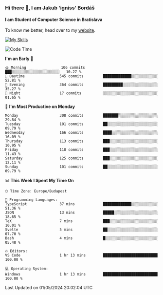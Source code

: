 ### Hi there 👋, I am Jakub 'igniss' Bordáš

#### I am Student of Computer Science in Bratislava
To know me better, head over to my [website](https://bordas.sk).

[![My Skills](https://skillicons.dev/icons?i=js,html,css,figma,svelte,java,kotlin,python,postgresql,typescript,nest,nodejs)](https://bordas.sk)


<!--START_SECTION:waka-->
![Code Time](http://img.shields.io/badge/Code%20Time-1%2C477%20hrs%2048%20mins-blue)

**I'm an Early 🐤** 

```text
🌞 Morning                106 commits         ███░░░░░░░░░░░░░░░░░░░░░░   10.27 % 
🌆 Daytime                545 commits         █████████████░░░░░░░░░░░░   52.81 % 
🌃 Evening                364 commits         █████████░░░░░░░░░░░░░░░░   35.27 % 
🌙 Night                  17 commits          ░░░░░░░░░░░░░░░░░░░░░░░░░   01.65 % 
```
📅 **I'm Most Productive on Monday** 

```text
Monday                   308 commits         ███████░░░░░░░░░░░░░░░░░░   29.84 % 
Tuesday                  101 commits         ██░░░░░░░░░░░░░░░░░░░░░░░   09.79 % 
Wednesday                166 commits         ████░░░░░░░░░░░░░░░░░░░░░   16.09 % 
Thursday                 113 commits         ███░░░░░░░░░░░░░░░░░░░░░░   10.95 % 
Friday                   118 commits         ███░░░░░░░░░░░░░░░░░░░░░░   11.43 % 
Saturday                 125 commits         ███░░░░░░░░░░░░░░░░░░░░░░   12.11 % 
Sunday                   101 commits         ██░░░░░░░░░░░░░░░░░░░░░░░   09.79 % 
```


📊 **This Week I Spent My Time On** 

```text
🕑︎ Time Zone: Europe/Budapest

💬 Programming Languages: 
TypeScript               37 mins             █████████████░░░░░░░░░░░░   51.36 % 
JSON                     13 mins             █████░░░░░░░░░░░░░░░░░░░░   18.65 % 
TeX                      7 mins              ███░░░░░░░░░░░░░░░░░░░░░░   10.01 % 
Svelte                   5 mins              ██░░░░░░░░░░░░░░░░░░░░░░░   07.70 % 
Bash                     4 mins              █░░░░░░░░░░░░░░░░░░░░░░░░   05.48 % 

🔥 Editors: 
VS Code                  1 hr 13 mins        █████████████████████████   100.00 % 

💻 Operating System: 
Windows                  1 hr 13 mins        █████████████████████████   100.00 % 
```


 Last Updated on 01/05/2024 20:02:04 UTC
<!--END_SECTION:waka-->
